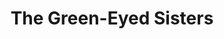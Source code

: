 ---
layout: other-video
permalink: /the-green-eyed-sisters
title: The Green-Eyed Sisters
video_number: 57
release_date: 1998-01-01
description: 
cast: 
video_id: 
bitchute_id: 
archive_id: 
video_available: false
medium: live action
old_cm_description: |
  For a high school project, my sister's friends wrote a fairy tale script about witches who try to poison a princess. When they made a video of it, they consulted me for help. I had little to do with this production, but directed one scene and edited the whole thing.
james_old_star_rating: 
james_old_number_rating: 6
---
